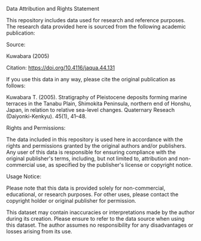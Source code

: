 Data Attribution and Rights Statement


This repository includes data used for research and reference purposes. The research data provided here is sourced from the following academic publication:


Source:

Kuwabara (2005)

Citation: https://doi.org/10.4116/jaqua.44.131

If you use this data in any way, please cite the original publication as follows:

Kuwabara T. (2005). Stratigraphy of Pleistocene deposits forming marine terraces in the Tanabu Plain, Shimokita Peninsula, northern end of Honshu, Japan, in relation to relative sea-level changes. Quaternary Reseach (Daiyonki-Kenkyu). 45(1), 41–48.

Rights and Permissions:

The data included in this repository is used here in accordance with the rights and permissions granted by the original authors and/or publishers. Any user of this data is responsible for ensuring compliance with the original publisher's terms, including, but not limited to, attribution and non-commercial use, as specified by the publisher's license or copyright notice.

Usage Notice:

Please note that this data is provided solely for non-commercial, educational, or research purposes. For other uses, please contact the copyright holder or original publisher for permission.

This dataset may contain inaccuracies or interpretations made by the author during its creation. Please ensure to refer to the data source when using this dataset. The author assumes no responsibility for any disadvantages or losses arising from its use.

